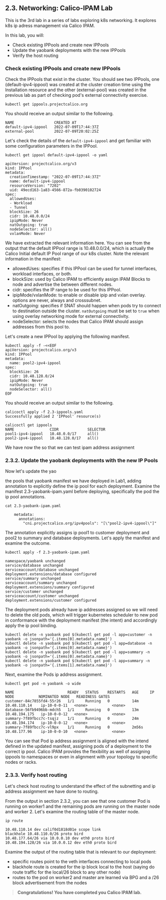 ## 2.3. Networking: Calico-IPAM Lab

This is the 3rd lab in a series of labs exploring k8s networking. It explores k8s ip adress management via Calico IPAM.

In this lab, you will:
* Check existing IPPools and create new IPPools 
* Update the yaobank deployments with the new IPPools
* Verify the host routing

### Check existing IPPools and create new IPPools 

Check the IPPools that exist in the cluster. You should see two IPPools, one (default-ipv4-ippool) was created at the cluster creation time using the Installation resource and the other (external-pool) was created in the previous lab as part of checking pod's external connectivity exercise.

```
kubectl get ippools.projectcalico.org
```
You should receive an output similar to the following.
```
NAME                  CREATED AT
default-ipv4-ippool   2022-07-09T17:44:37Z
external-pool         2022-07-09T20:02:25Z
```
Let's check the details of the `default-ipv4-ippool` and get familiar with some configuration parameters in the IPPool.

```
kubectl get ippool default-ipv4-ippool -o yaml
```

```
apiVersion: projectcalico.org/v3
kind: IPPool
metadata:
  creationTimestamp: "2022-07-09T17:44:37Z"
  name: default-ipv4-ippool
  resourceVersion: "7202"
  uid: 49ecd163-1a83-4566-872a-fb0390102724
spec:
  allowedUses:
  - Workload
  - Tunnel
  blockSize: 26
  cidr: 10.48.0.0/24
  ipipMode: Never
  natOutgoing: true
  nodeSelector: all()
  vxlanMode: Never
```

We have extracted the relevant information here. You can see from the output that the default IPPool range is 10.48.0.0/24, which is actually the Calico Initial default IP Pool range of our k8s cluster.
Note the relevant information in the manifest:

* allowedUses: specifies if this IPPool can be used for tunnel interfaces, workload interfaces, or both.
* blockSize: used by Calico IPAM to efficiently assign IPAM Blocks to node and advertise the between different nodes.
* cidr: specifies the IP range to be used for this IPPool.
* ipipMode/vxlanMode: to enable or disable ipip and vxlan overlay. options are never, always and crosssubnet.
* natOutgoing: specifies if SNAT should happen when pods try to connect to destination outside the cluster. `natOutgoing` must be set to `true` when using overlay networking mode for external connectivity.
* nodeSelector: selects the nodes that Calico IPAM should assign addresses from this pool to.


Let's create a new IPPool by applying the following manifest.

```
kubectl apply -f -<<EOF
apiVersion: projectcalico.org/v3
kind: IPPool
metadata:
  name: pool2-ipv4-ippool
spec:
  blockSize: 26
  cidr: 10.48.128.0/24
  ipipMode: Never
  natOutgoing: true
  nodeSelector: all()
EOF

```
You should receive an output similar to the following.

```
calicoctl apply -f 2.3-ippools.yaml 
Successfully applied 2 'IPPool' resource(s)
```

```
calicoctl get ippools
NAME                CIDR             SELECTOR   
pool1-ipv4-ippool   10.48.0.0/17     all()      
pool2-ipv4-ippool   10.48.128.0/17   all()     
```

We have now the  so that we can test ipam address assignment

### 2.3.2. Update the yaobank deployments with the new IP Pools

Now let's update the yao

 the pools that yaobank manifest we have deployed in Lab1, adding annotation to explicitly define the ip pool for each deployment. Examine the manifest 2.3-yaobank-ipam.yaml before deploying, specifically the pod the ip pool  annotations.

```
cat 2.3-yaobank-ipam.yaml

```

```
    metadata:
      annotations:
        "cni.projectcalico.org/ipv4pools": "[\"pool2-ipv4-ippool\"]"

```

The annotation explicitly assigns ip pool1 to customer deployment and pool2 to summary and database deployments. Let's apply the manifest and examine the outcome.

```
kubectl apply -f 2.3-yaobank-ipam.yaml 

namespace/yaobank unchanged
service/database unchanged
serviceaccount/database unchanged
deployment.extensions/database configured
service/summary unchanged
serviceaccount/summary unchanged
deployment.extensions/summary configured
service/customer unchanged
serviceaccount/customer unchanged
deployment.extensions/customer configured
```

The deployment pods already have ip addresses assigned so we will need to delete the old pods, which will trigger kubernetes scheduler to new pod in conformance with the deployment manifest (the intent) and accordingly apply the ip pool binding.

```
kubectl delete -n yaobank pod $(kubectl get pod -l app=customer -n yaobank -o jsonpath='{.items[0].metadata.name}')
kubectl delete -n yaobank pod $(kubectl get pod -l app=database -n yaobank -o jsonpath='{.items[0].metadata.name}')
kubectl delete -n yaobank pod $(kubectl get pod -l app=summary -n yaobank -o jsonpath='{.items[0].metadata.name}')
kubectl delete -n yaobank pod $(kubectl get pod -l app=summary -n yaobank -o jsonpath='{.items[1].metadata.name}')
```



Next, examine the Pods ip address assignment.

```
kubectl get pod -n yaobank -o wide

NAME                        READY   STATUS    RESTARTS   AGE     IP              NODE           NOMINATED NODE   READINESS GATES
customer-84c7855fd4-55r26   1/1     Running   0          14m     10.48.110.14    ip-10-0-0-11   <none>           <none>
database-56fb9496bb-mdch5   1/1     Running   0          13m     10.48.194.175   ip-10-0-0-12   <none>           <none>
summary-7f89fbcc7c-tsqjz    1/1     Running   0          24m     10.48.194.174   ip-10-0-0-12   <none>           <none>
summary-7f89fbcc7c-vl9px    1/1     Running   0          2m56s   10.48.177.96    ip-10-0-0-10   <none>           <none>

```
You can see that Pod ip address assignment is aligned with the intend defined in the updated manifest, assigning pods of a deployment to the correct ip pool.  Calico IPAM provides the flexibility as well of assigning ippools to namespaces or even in alignment with your topology to specific nodes or racks.

### 2.3.3. Verify host routing

Let's check host routing to understand the effect of the subnetting and ip address assignment we have done to routing.

From the output in section 2.3.2, you can see that one customer Pod is running on worker1 and the remaining pods are running on the master node and worker 2. Let's examine the routing table of the master node.

```
ip route

10.48.110.14 dev calif0d1818d01e scope link 
blackhole 10.48.110.0/26 proto bird 
10.48.177.64/26 via 10.0.0.10 dev eth0 proto bird 
10.48.194.128/26 via 10.0.0.12 dev eth0 proto bird 
```

Examine the output of the routing table that is relevant to our deployment:
* specific routes point to the veth interfaces connecting to local pods
* blackhole route is created for the ip block local to the host (saying do route traffic for the local/26 block to any other node)
* routes to the pod on worker2 and master are learned via BPG and a /26 block advertisement from the nodes

> __Congratulations! You have completed you Calico IPAM lab.__ 
